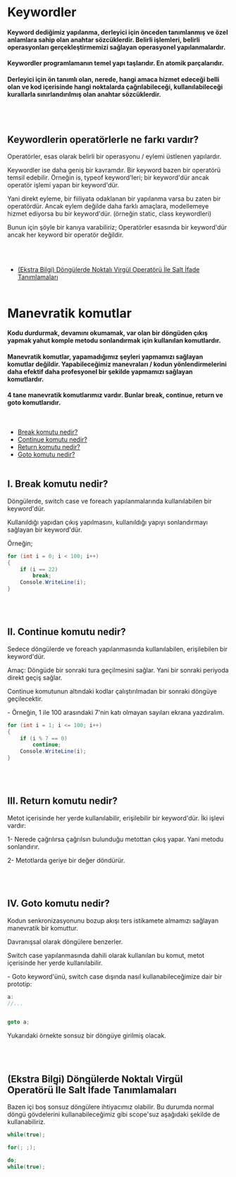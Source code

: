 # Keywordler
#### Keyword dediğimiz yapılanma, derleyici için önceden tanımlanmış ve özel anlamlara sahip olan anahtar sözcüklerdir. Belirli işlemleri, belirli operasyonları gerçekleştirmemizi sağlayan  operasyonel yapılanmalardır.
#### Keywordler programlamanın temel yapı taşlarıdır. En atomik parçalarıdır.
#### Derleyici için ön tanımlı olan, nerede, hangi amaca hizmet edeceği belli olan ve kod içerisinde hangi noktalarda çağrılabileceği, kullanılabileceği kurallarla sınırlandırılmış olan anahtar sözcüklerdir.   
<br><br>


<h2>Keywordlerin operatörlerle ne farkı vardır?</h2>
<p>Operatörler, esas olarak belirli bir operasyonu / eylemi üstlenen yapılardır.</p>
<p>
Keywordler ise daha geniş bir kavramdır. Bir keyword bazen bir operatörü temsil edebilir. 
Örneğin is, typeof keyword'leri; bir keyword'dür ancak operatör işlemi yapan bir keyword'dür. 
<p>
<p>
Yani direkt eyleme, bir fiiliyata odaklanan bir yapılanma varsa bu zaten bir operatördür. Ancak eylem değilde daha 
farklı amaçlara, modellemeye hizmet ediyorsa bu bir keyword'dür. (örneğin static, class keywordleri)
</p>
<p>Bunun için şöyle bir kanıya varabiliriz; Operatörler esasında bir keyword'dür ancak her keyword bir operatör değildir.</p>
<br><br>


* <a href="#extrainformation">(Ekstra Bilgi) Döngülerde Noktalı Virgül Operatörü İle Salt İfade Tanımlamaları</a>
<br><br>


# Manevratik komutlar
#### Kodu durdurmak, devamını okumamak, var olan bir döngüden çıkış yapmak yahut komple metodu sonlandırmak için kullanılan komutlardır.
#### Manevratik komutlar, yapamadığımız şeyleri yapmamızı sağlayan komutlar değildir. Yapabileceğimiz manevraları / kodun yönlendirmelerini daha efektif daha profesyonel bir şekilde yapmamızı sağlayan komutlardır.
#### 4 tane manevratik komutlarımız vardır. Bunlar break, continue, return ve goto komutlarıdır.
<br>


* <a href="#breakcommand">Break komutu nedir?</a>
* <a href="#continuecommand">Continue komutu nedir?</a>
* <a href="#returncommand">Return komutu nedir?</a>
* <a href="#gotocommand">Goto komutu nedir?</a>
<br><br>


<h2 id="breakcommand">I. Break komutu nedir?</h2>
<p>Döngülerde, switch case ve foreach yapılanmalarında kullanılabilen bir keyword'dür.</p>
<p>Kullanıldığı yapıdan çıkış yapılmasını, kullanıldığı yapıyı sonlandırmayı sağlayan bir keyword'dür.</p>
<p>Örneğin;</p>

```c#
for (int i = 0; i < 100; i++)
{
    if (i == 22)
        break;
    Console.WriteLine(i);
}
```
<br><br>


<h2 id="continuecommand">II. Continue komutu nedir?</h2>
<p>Sedece döngülerde ve foreach yapılanmasında kullanılabilen, erişilebilen bir keyword'dür.</p>
<p>Amaç: Döngüde bir sonraki tura geçilmesini sağlar. Yani bir sonraki periyoda direkt geçiş sağlar.</p>
<p>Continue komutunun altındaki kodlar çalıştırılmadan bir sonraki döngüye geçilecektir.</p>
<p>- Örneğin, 1 ile 100 arasındaki 7'nin katı olmayan sayıları ekrana yazdıralım.</p>

```c#
for (int i = 1; i <= 100; i++)
{
    if (i % 7 == 0)
        continue;
    Console.WriteLine(i);
}
```
<br><br>


<h2 id="returncommand">III. Return komutu nedir?</h2>
<p>Metot içerisinde her yerde kullanılabilir, erişilebilir bir keyword'dür. İki işlevi vardır:</p>
<p>1- Nerede çağrılırsa çağrılsın bulunduğu metottan çıkış yapar. Yani metodu sonlandırır.</p>
<p>2- Metotlarda geriye bir değer döndürür.</p>
<br><br>


<h2 id="gotocommand">IV. Goto komutu nedir?</h2>
<p>Kodun senkronizasyonunu bozup akışı ters istikamete almamızı sağlayan manevratik bir komuttur.</p>
<p>Davranışsal olarak döngülere benzerler.</p>
<p>Switch case yapılanmasında dahili olarak kullanılan bu komut, metot içerisinde her yerde kullanılabilir.</p>
<p>- Goto keyword'ünü, switch case dışında nasıl kullanabileceğimize dair bir prototip:</p>

```c#
a:
//...


goto a;
```
<p>Yukarıdaki örnekte sonsuz bir döngüye girilmiş olacak.</p>
<br><br>


<h2 id="extrainformation">(Ekstra Bilgi) Döngülerde Noktalı Virgül Operatörü İle Salt İfade Tanımlamaları</h2>
<p>
Bazen içi boş sonsuz döngülere ihtiyacımız olabilir. Bu durumda normal döngü gövdelerini 
kullanabileceğimiz gibi scope'suz aşağıdaki şekilde de kullanabiliriz.
</p>

```c#
while(true);
```

```c#
for(; ;);
```

```c#
do;
while(true);
```





